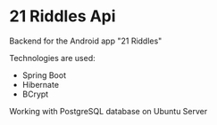 # 21 Riddles Api

Backend for the Android app "21 Riddles"

Technologies are used:
- Spring Boot
- Hibernate
- BCrypt

Working with PostgreSQL database on Ubuntu Server
